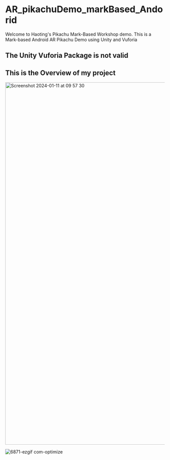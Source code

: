 # AR_pikachuDemo_markBased_Andorid
Welcome to Haoting's Pikachu Mark-Based Workshop demo. This is a Mark-based Android AR Pikachu Demo using Unity and Vuforia
## The Unity Vuforia Package is not valid
## This is the Overview of my project
<img width="1142" alt="Screenshot 2024-01-11 at 09 57 30" src="https://github.com/gaohaoting/AR_pikachuDemo_markBased_Andorid/assets/112485201/96328422-41d9-48cf-9153-77bcf8523642">

![6871-ezgif com-optimize](https://github.com/gaohaoting/AR_pikachuDemo_markBased_Andorid/assets/112485201/9ce05b27-f909-46bc-a439-2e1825d30f76)
